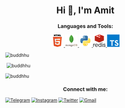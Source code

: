 <h1 align="center">Hi 👋, I'm Amit</h1>

<h3 align="center">Languages and Tools:</h3>

<p align="center"> <a href="https://www.w3.org/html/" target="_blank"> <img src="https://raw.githubusercontent.com/devicons/devicon/master/icons/html5/html5-original-wordmark.svg" alt="html5" width="40" height="40"/> </a> <a href="https://www.mongodb.com/" target="_blank"> <img src="https://raw.githubusercontent.com/devicons/devicon/master/icons/mongodb/mongodb-original-wordmark.svg" alt="mongodb" width="40" height="40"/> </a> <a href="https://www.python.org" target="_blank"> <img src="https://raw.githubusercontent.com/devicons/devicon/master/icons/python/python-original.svg" alt="python" width="40" height="40"/> </a> <a href="https://redis.io" target="_blank"> <img src="https://raw.githubusercontent.com/devicons/devicon/master/icons/redis/redis-original-wordmark.svg" alt="redis" width="40" height="40"/> </a> <a href="https://www.typescriptlang.org/" target="_blank"> <img src="https://raw.githubusercontent.com/devicons/devicon/master/icons/typescript/typescript-original.svg" alt="typescript" width="40" height="40"/> </a> </p>

<p><img src="https://github-readme-stats.vercel.app/api/top-langs?username=buddhhu&show_icons=true&locale=en&layout=compact" alt="buddhhu" /></p>

<p>&nbsp;<img align="center" src="https://github-readme-stats.vercel.app/api?username=buddhhu&show_icons=true&count_private=true&locale=en" alt="buddhhu" /></p>

<p><img align="center" src="https://github-readme-streak-stats.herokuapp.com/?user=buddhhu&" alt="buddhhu" /></p>

<h3 align="center">Connect with me:</h3>

<p align=center>

[![Telegram](https://img.shields.io/badge/Telegram-2CA5E0?style=for-the-badge&logo=telegram&logoColor=white)](https://t.me/buddhhu)
[![Instagram](https://img.shields.io/badge/Instagram-E4405F?style=for-the-badge&logo=instagram&logoColor=white)](https://www.instagram.com/buddhhu_hu/)
[![Twitter](https://img.shields.io/badge/Twitter-1DA1F2?style=for-the-badge&logo=twitter&logoColor=white)](https://twitter.com/kumar___amit)
[![Gmail](https://img.shields.io/badge/Gmail-D14836?style=for-the-badge&logo=gmail&logoColor=white)](https://mail.google.com/mail/u/?authuser=amitsharma123234@gmail.com)
</p>
